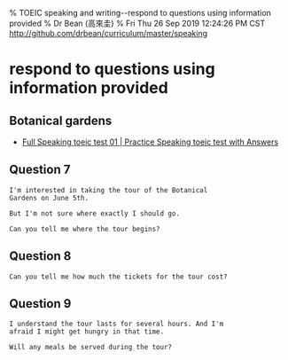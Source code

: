 % TOEIC speaking and writing--respond to questions using information provided
% Dr Bean (高來圭)
% Fri Thu 26 Sep 2019 12:24:26 PM CST http://github.com/drbean/curriculum/master/speaking


# respond to questions using information provided

## Botanical gardens

- [Full Speaking toeic test 01 | Practice Speaking toeic test with Answers ](https://www.youtube.com/watch?v=I-49s5HgVGo)

## Question 7

	I'm interested in taking the tour of the Botanical
	Gardens on June 5th.

	But I'm not sure where exactly I should go.

	Can you tell me where the tour begins?


## Question 8

	Can you tell me how much the tickets for the tour cost?

## Question 9

	I understand the tour lasts for several hours. And I'm 
	afraid I might get hungry in that time.

	Will any meals be served during the tour?

